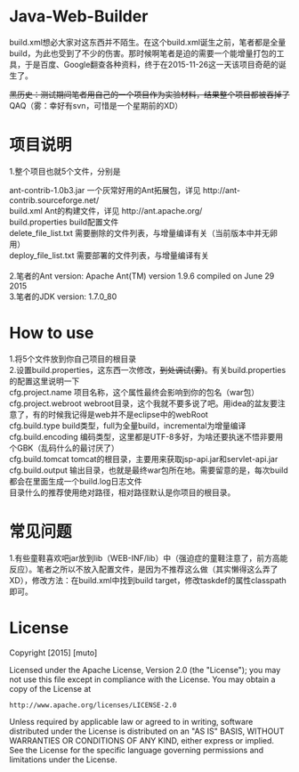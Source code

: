 # Java-Web-Builder
<p>build.xml想必大家对这东西并不陌生。在这个build.xml诞生之前，笔者都是全量build，为此也受到了不少的伤害。那时候啊笔者是迫的需要一个能增量打包的工具，于是百度、Google翻查各种资料，终于在2015-11-26这一天该项目奇葩的诞生了。</p>
<p><s>黑历史：测试期间笔者用自己的一个项目作为实验材料，结果整个项目都被吞掉了</s>QAQ（雾：幸好有svn，可惜是一个星期前的XD）</p>

# 项目说明
<p>1.整个项目也就5个文件，分别是</p>
  ant-contrib-1.0b3.jar   一个灰常好用的Ant拓展包，详见 http://ant-contrib.sourceforge.net/ </br>
              build.xml   Ant的构建文件，详见 http://ant.apache.org/ </br>
       build.properties   build配置文件 </br>
   delete_file_list.txt   需要删除的文件列表，与增量编译有关（当前版本中并无卵用） </br>
   deploy_file_list.txt   需要部署的文件列表，与增量编译有关 </br>
   </br>
2.笔者的Ant version: Apache Ant(TM) version 1.9.6 compiled on June 29 2015 </br>
3.笔者的JDK version: 1.7.0_80 </br>

# How to use
1.将5个文件放到你自己项目的根目录 </br>
2.设置build.properties，这东西一次修改，<s>到处调试(雾)</s>。有关build.properties的配置这里说明一下 </br>
      cfg.project.name    项目名称，这个属性最终会影响到你的包名（war包） </br>
   cfg.project.webroot    webroot目录，这个我就不要多说了吧。用idea的盆友要注意了，有的时候我记得是web并不是eclipse中的webRoot </br>
        cfg.build.type    build类型，full为全量build，incremental为增量编译 </br>
    cfg.build.encoding    编码类型，这里都是UTF-8多好，为啥还要执迷不悟非要用个GBK（乱码什么的最讨厌了） </br>
      cfg.build.tomcat    tomcat的根目录，主要用来获取jsp-api.jar和servlet-api.jar </br>
      cfg.build.output    输出目录，也就是最终war包所在地。需要留意的是，每次build都会在里面生成一个build.log日志文件 </br>
  目录什么的推荐使用绝对路径，相对路径默认是你项目的根目录。</br>
  
# 常见问题
1.有些童鞋喜欢吧jar放到lib（WEB-INF/lib）中（强迫症的童鞋注意了，前方高能反应）。笔者之所以不放入配置文件，是因为不推荐这么做（其实懒得这么弄了XD），修改方法：在build.xml中找到build target，修改taskdef的属性classpath即可。

# License
Copyright [2015] [muto]

Licensed under the Apache License, Version 2.0 (the "License");
you may not use this file except in compliance with the License.
You may obtain a copy of the License at

    http://www.apache.org/licenses/LICENSE-2.0

Unless required by applicable law or agreed to in writing, software
distributed under the License is distributed on an "AS IS" BASIS,
WITHOUT WARRANTIES OR CONDITIONS OF ANY KIND, either express or implied.
See the License for the specific language governing permissions and
limitations under the License.
